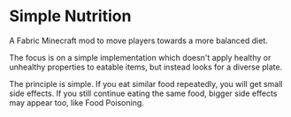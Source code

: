 # Simple Nutrition

A Fabric Minecraft mod to move players towards a more balanced diet.

The focus is on a simple implementation which doesn't apply healthy or unhealthy
properties to eatable items, but instead looks for a diverse plate.

The principle is simple. If you eat similar food repeatedly, you will
get small side effects. If you still continue eating the same food, bigger
side effects may appear too, like Food Poisoning.
